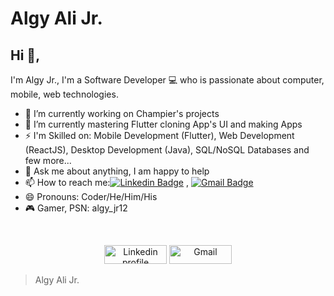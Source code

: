 # Algy Ali Jr.

## Hi 👋,
I'm Algy Jr., I'm a Software Developer 💻 who is passionate about computer, mobile, web technologies. 

- 🔭 I’m currently working on Champier's projects
- 🌱 I’m currently mastering Flutter cloning App's UI and making Apps
- ⚡ I'm Skilled on: Mobile Development (Flutter), Web Development (ReactJS), Desktop Development (Java), SQL/NoSQL Databases and few more...
- 💬 Ask me about anything, I am happy to help
- 📫 How to reach me:[![Linkedin Badge](https://img.shields.io/badge/-LinkedIn-blue?style=flat-square&logo=Linkedin&logoColor=white&link=)](https://www.linkedin.com/in/algy-ali-a1360695/) 
, [![Gmail Badge](https://img.shields.io/badge/-Gmail-c14438?style=flat-square&logo=Gmail&logoColor=white&link=mailto:shuklaraghav321.com)](mailto:algymussa@gmail.com)
- 😄 Pronouns: Coder/He/Him/His
- 🎮 Gamer, PSN: algy_jr12


<br>
<p align="center">
    <a href="https://www.linkedin.com/in/algy-ali-a1360695/"><img alt="Linkedin profile" title="Linkedin" src="https://raw.githubusercontent.com/Thomas-George-T/Thomas-George-T/master/assets/linkedin.svg" width="100" height="30" /></a>
    <a href="mailto:algymussa@gmail.com"><img alt="Gmail" src="https://raw.githubusercontent.com/Thomas-George-T/Thomas-George-T/master/assets/google-gmail.svg" title="Email" width="100" height="30" /></a>
</p>

> Algy Ali Jr.
